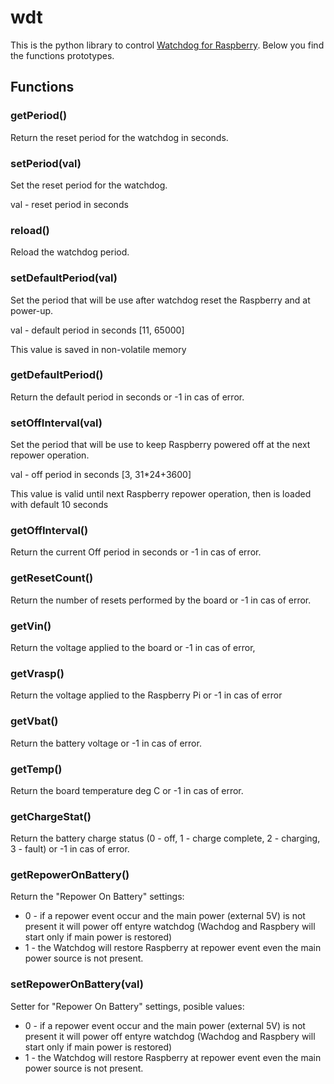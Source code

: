 # wdt

This is the python library to control [Watchdog for Raspberry](https://www.sequentmicrosystems.com).
Below you find the functions prototypes.

## Functions
### getPeriod()
Return the reset period for the watchdog in seconds.

### setPeriod(val)
Set the reset period for the watchdog.

val - reset period in seconds

### reload()
Reload the watchdog period.

### setDefaultPeriod(val)
Set the period that will be use after watchdog reset the Raspberry and at power-up.

val - default period in seconds [11, 65000]

This value is saved in non-volatile memory 

### getDefaultPeriod()
Return the default period in seconds or -1 in cas of error.

### setOffInterval(val)
Set the period that will be use to keep Raspberry powered off at the next repower operation.

val - off period in seconds [3, 31*24+3600]

This value is valid until next Raspberry repower operation, then is loaded with default 10 seconds 

### getOffInterval()
Return the current Off period in seconds or -1 in cas of error.

### getResetCount()
Return the number of resets performed by the board or -1 in cas of error.  

### getVin()
Return the voltage applied to the board or -1 in cas of error, 

### getVrasp()
Return the voltage applied to the Raspberry Pi or -1 in cas of error

### getVbat()
Return the battery voltage or -1 in cas of error. 

### getTemp()
Return the board temperature deg C or -1 in cas of error.

### getChargeStat()
Return the battery charge status (0 - off, 1 - charge complete, 2 - charging, 3 - fault) or -1 in cas of error.

### getRepowerOnBattery()
Return the "Repower On Battery" settings: 
 - 0 - if a repower event occur and the main power (external 5V) is not present it will power off entyre watchdog (Wachdog and Raspbery will start only if main power is restored) 
 - 1 - the Watchdog will restore Raspberry at repower event even the main power source is not present.
 
 ### setRepowerOnBattery(val)
 Setter for "Repower On Battery" settings, posible values:
  - 0 - if a repower event occur and the main power (external 5V) is not present it will power off entyre watchdog (Wachdog and Raspbery will start only if main power is restored) 
 - 1 - the Watchdog will restore Raspberry at repower event even the main power source is not present.
